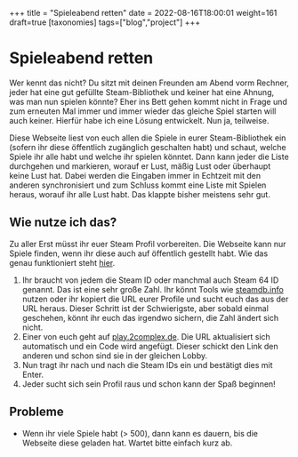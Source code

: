 +++
title = "Spieleabend retten"
date = 2022-08-16T18:00:01
weight=161
draft=true
[taxonomies]
tags=["blog","project"]
+++

# Spieleabend retten

Wer kennt das nicht? Du sitzt mit deinen Freunden am Abend vorm Rechner, jeder hat eine gut
gefüllte Steam-Bibliothek und keiner hat eine Ahnung, was man nun spielen könnte? Eher ins Bett
gehen kommt nicht in Frage und zum erneuten Mal immer und immer wieder das gleiche Spiel starten
will auch keiner. Hierfür habe ich eine Lösung entwickelt. Nun ja, teilweise.

Diese Webseite liest von euch allen die Spiele in eurer Steam-Bibliothek ein (sofern ihr diese
öffentlich zugänglich geschalten habt) und schaut, welche Spiele ihr alle habt und welche ihr
spielen könntet. Dann kann jeder die Liste durchgehen und markieren, worauf er Lust, mäßig Lust
oder überhaupt keine Lust hat. Dabei werden die Eingaben immer in Echtzeit mit den anderen
synchronisiert und zum Schluss kommt eine Liste mit Spielen heraus, worauf ihr alle Lust habt.
Das klappte bisher meistens sehr gut.

## Wie nutze ich das?

Zu aller Erst müsst ihr euer Steam Profil vorbereiten. Die Webseite kann nur Spiele finden, wenn
ihr diese auch auf öffentlich gestellt habt. Wie das genau funktioniert steht
[hier](https://help.steampowered.com/de/faqs/view/588C-C67D-0251-C276).

1. Ihr braucht von jedem die Steam ID oder manchmal auch Steam 64 ID genannt. Das ist eine sehr
    große Zahl. Ihr könnt Tools wie [steamdb.info](https://steamdb.info) nutzen oder ihr kopiert
    die URL eurer Profile und sucht euch das aus der URL heraus. Dieser Schritt ist der
    Schwierigste, aber sobald einmal geschehen, könnt ihr euch das irgendwo sichern, die Zahl
    ändert sich nicht.
2. Einer von euch geht auf [play.2complex.de](https://play.2complex.de/). Die URL aktualisiert
    sich automatisch und ein Code wird angefügt. Dieser schickt den Link den anderen und schon
    sind sie in der gleichen Lobby.
3. Nun tragt ihr nach und nach die Steam IDs ein und bestätigt dies mit Enter.
4. Jeder sucht sich sein Profil raus und schon kann der Spaß beginnen!


## Probleme

- Wenn ihr viele Spiele habt (> 500), dann kann es dauern, bis die Webseite diese geladen hat.
    Wartet bitte einfach kurz ab.

